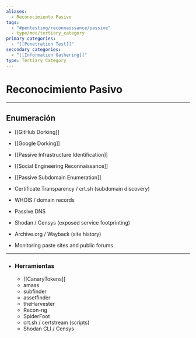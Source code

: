 ```yaml
---
aliases:
  - Reconocimiento Pasivo
tags:
  - "#pentesting/reconnaissance/passive"
  - type/moc/tertiary_category
primary categories:
  - "[[Penetration Test]]"
secondary categories:
  - "[[Information Gathering]]"
type: Tertiary Category
---
```

# Reconocimiento Pasivo

***

## Enumeración

-  [[GitHub Dorking]]
-  [[Google Dorking]]
- [[Passive Infrastructure Identification]]
- [[Social Engineering Reconnaissance]]
- [[Passive Subdomain Enumeration]]

- Certificate Transparency / crt.sh (subdomain discovery)
- WHOIS / domain records
- Passive DNS
- Shodan / Censys (exposed service footprinting)
- Archive.org / Wayback (site history)
- Monitoring paste sites and public forums

***

- ### Herramientas
	- [[CanaryTokens]]
    - amass
    - subfinder
    - assetfinder
    - theHarvester
    - Recon-ng
    - SpiderFoot
    - crt.sh / certstream (scripts)
    - Shodan CLI / Censys